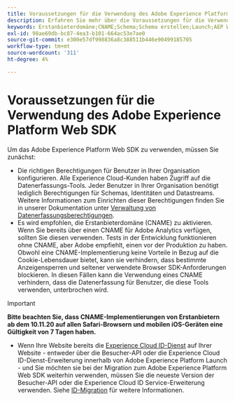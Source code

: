 ```yaml
---
title: Voraussetzungen für die Verwendung des Adobe Experience Platform Web SDK
description: Erfahren Sie mehr über die Voraussetzungen für die Verwendung des Adobe Experience Platform Web SDK.
keywords: Erstanbieterdomäne;CNAME;Schema;Schema erstellen;Launch;AEP Web SDK-Erweiterung;Erweiterung;Konfigurations-ID;Konfigurationstool;Datenelement erstellen;Datenelement erstellen;XDM-Objekt;sendEvent;Ereignis senden;
exl-id: 98ae69db-bc87-4ea3-b101-664ac53e7ae0
source-git-commit: e300e57df998836a8c388511b446e90499185705
workflow-type: tm+mt
source-wordcount: '311'
ht-degree: 4%

---
```


# Voraussetzungen für die Verwendung des Adobe Experience Platform Web SDK

Um das Adobe Experience Platform Web SDK zu verwenden, müssen Sie zunächst:

- Die richtigen Berechtigungen für Benutzer in Ihrer Organisation konfigurieren. Alle Experience Cloud-Kunden haben Zugriff auf die Datenerfassungs-Tools. Jeder Benutzer in Ihrer Organisation benötigt lediglich Berechtigungen für Schemas, Identitäten und Datastreams. Weitere Informationen zum Einrichten dieser Berechtigungen finden Sie in unserer Dokumentation unter [Verwaltung von Datenerfassungsberechtigungen](https://experienceleague.adobe.com/docs/experience-platform/collection/permissions.html?lang=de).
- Es wird empfohlen, die Erstanbieterdomäne (CNAME) zu aktivieren. Wenn Sie bereits über einen CNAME für Adobe Analytics verfügen, sollten Sie diesen verwenden. Tests in der Entwicklung funktionieren ohne CNAME, aber Adobe empfiehlt, einen vor der Produktion zu haben. Obwohl eine CNAME-Implementierung keine Vorteile in Bezug auf die Cookie-Lebensdauer bietet, kann sie verhindern, dass bestimmte Anzeigensperren und seltener verwendete Browser SDK-Anforderungen blockieren. In diesen Fällen kann die Verwendung eines CNAME verhindern, dass die Datenerfassung für Benutzer, die diese Tools verwenden, unterbrochen wird.

>[!IMPORTANT]
>
>**Bitte beachten Sie, dass CNAME-Implementierungen von Erstanbietern ab dem 10.11.20 auf allen Safari-Browsern und mobilen iOS-Geräten eine Gültigkeit von 7 Tagen haben.**

- Wenn Ihre Website bereits die [Experience Cloud ID-Dienst](https://experienceleague.adobe.com/docs/experience-platform/edge/identity/overview.html?lang=de) auf Ihrer Website - entweder über die Besucher-API oder die Experience Cloud ID-Dienst-Erweiterung innerhalb von Adobe Experience Platform Launch - und Sie möchten sie bei der Migration zum Adobe Experience Platform Web SDK weiterhin verwenden, müssen Sie die neueste Version der Besucher-API oder die Experience Cloud ID Service-Erweiterung verwenden. Siehe [ID-Migration](https://experienceleague.adobe.com/docs/experience-platform/edge/identity/overview.html#identity) für weitere Informationen.
